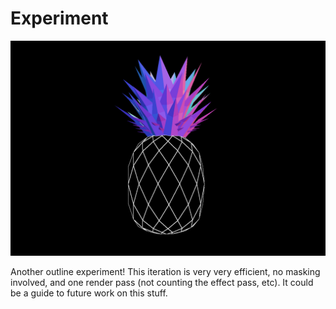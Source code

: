 # Experiment

![neon-pineapple](pineapple.png)

Another outline experiment!  This iteration is very very efficient, no masking involved, and one render pass (not counting the effect pass, etc). It could be a guide to future work on this stuff.